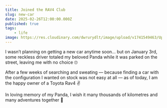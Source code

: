 ```yaml
---
title: Joined the RAV4 Club
slug: new-car
date: 2025-02-26T12:00:00.000Z
published: true
tags:
    - life
image: https://res.cloudinary.com/dwrurydlt/image/upload/v1741549463/Updates/rav4_d34rvl.webp
---
```


I wasn’t planning on getting a new car anytime soon… but on January 3rd, some reckless driver totaled my beloved Panda while it was parked on the street, leaving me with no choice 🙄

After a few weeks of searching and sweating — because finding a car with the configuration I wanted on stock was not easy at all — as of today, I am the happy owner of a Toyota Rav4 ✌️

In loving memory of my Panda, I wish it many thousands of kilometres and many adventures together 🙏
